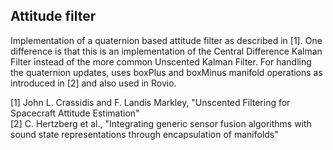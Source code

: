 ## Attitude filter

Implementation of a quaternion based attitude filter as described in [1]. One difference is that this is an implementation of the Central Difference Kalman Filter instead of the more common Unscented Kalman Filter. For handling the quaternion updates, uses boxPlus and boxMinus manifold operations as introduced in [2] and also used in Rovio.

[1] John L. Crassidis and F. Landis Markley, "Unscented Filtering for Spacecraft Attitude Estimation"\
[2] C. Hertzberg et al., "Integrating generic sensor fusion algorithms with sound state representations through encapsulation of manifolds"

